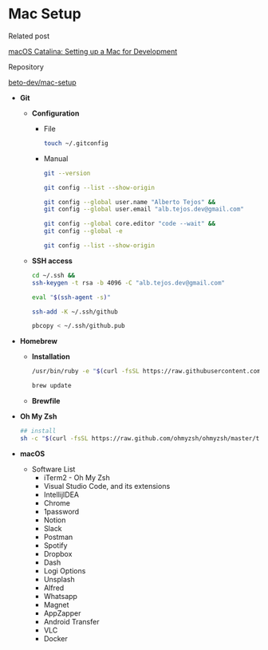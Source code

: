 # Mac Setup

Related post

[macOS Catalina: Setting up a Mac for Development](https://www.taniarascia.com/setting-up-a-brand-new-mac-for-development/)

Repository

[beto-dev/mac-setup](https://github.com/beto-dev/mac-setup)

- **Git**
    - **Configuration**
        - File

            ```bash
            touch ~/.gitconfig
            ```

        - Manual

            ```bash
            git --version
            ```

            ```bash
            git config --list --show-origin
            ```

            ```bash
            git config --global user.name "Alberto Tejos" &&
            git config --global user.email "alb.tejos.dev@gmail.com" 
            ```

            ```bash
            git config --global core.editor "code --wait" &&
            git config --global -e
            ```

            ```bash
            git config --list --show-origin
            ```

    - **SSH access**

        ```bash
        cd ~/.ssh && 
        ssh-keygen -t rsa -b 4096 -C "alb.tejos.dev@gmail.com"
        ```

        ```bash
        eval "$(ssh-agent -s)"
        ```

        ```bash
        ssh-add -K ~/.ssh/github
        ```

        ```bash
        pbcopy < ~/.ssh/github.pub
        ```

- **Homebrew**
    - **Installation**

        ```bash
        /usr/bin/ruby -e "$(curl -fsSL https://raw.githubusercontent.com/Homebrew/install/master/install)"
        ```

        ```bash
        brew update
        ```

    - **Brewfile**
- **Oh My Zsh**

    ```bash
    ## install
    sh -c "$(curl -fsSL https://raw.github.com/ohmyzsh/ohmyzsh/master/tools/install.sh)"
    ```

- **macOS**
    - Software List
        - iTerm2 - Oh My Zsh
        - Visual Studio Code, and its extensions
        - IntellijIDEA
        - Chrome
        - 1password
        - Notion
        - Slack
        - Postman
        - Spotify
        - Dropbox
        - Dash
        - Logi Options
        - Unsplash
        - Alfred
        - Whatsapp
        - Magnet
        - AppZapper
        - Android Transfer
        - VLC
        - Docker